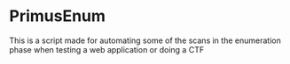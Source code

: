 # PrimusEnum
This is a script made for automating some of the scans in the enumeration phase when testing a web application or doing a CTF
